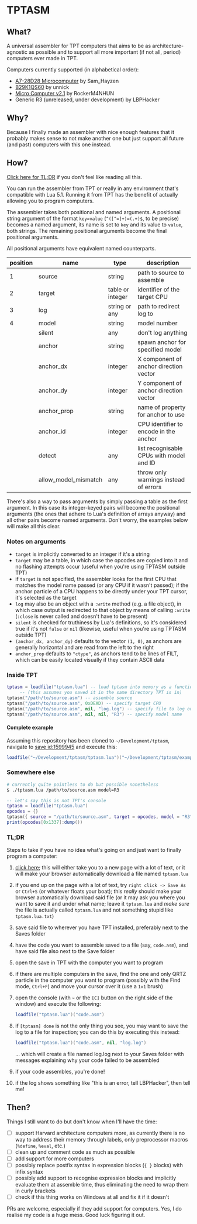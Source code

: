 # TPTASM

## What?

A universal assembler for TPT computers that aims to be as architecture-agnostic
as possible and to support all more important (if not all, period) computers
ever made in TPT.

Computers currently supported (in alphabetical order):

- [A7-28D28 Microcomputer](https://powdertoy.co.uk/Browse/View.html?ID=2460726)
  by Sam_Hayzen
- [B29K1QS60](https://powdertoy.co.uk/Browse/View.html?ID=2435570)
  by unnick
- [Micro Computer v2.1](https://powdertoy.co.uk/Browse/View.html?ID=1599945)
  by RockerM4NHUN
- Generic R3 (unreleased, under development)
  by LBPHacker

## Why?

Because I finally made an assembler with nice enough features that it probably
makes sense to not make another one but just support all future (and past)
computers with this one instead.

## How?

[Click here for TL;DR](#tldr) if you don't feel like reading all this.

You can run the assembler from TPT or really in any environment that's
compatible with Lua 5.1. Running it from TPT has the benefit of actually
allowing you to program computers.

The assembler takes both positional and named arguments. A positional string
argument of the format `key=value` (`^([^=]+)=(.+)$`, to be precise) becomes
a named argument, its name is set to `key` and its value to `value`, both
strings. The remaining positional arguments become the final positional
arguments.

All positional arguments have equivalent named counterparts.

| position | name   | type             | description                      |
| -------- | ------ | ---------------- | -------------------------------- |
| 1        | source | string           | path to source to assemble       |
| 2        | target | table or integer | identifier of the target CPU     |
| 3        | log    | string or any    | path to redirect log to          |
| 4        | model  | string           | model number                     |
| | silent          | any     | don't log anything                        |
| | anchor          | string  | spawn anchor for specified model          |
| | anchor\_dx      | integer | X component of anchor direction vector    |
| | anchor\_dy      | integer | Y component of anchor direction vector    |
| | anchor\_prop    | string  | name of property for anchor to use        |
| | anchor\_id      | integer | CPU identifier to encode in the anchor    |
| | detect          | any     | list recognisable CPUs with model and ID  |
| | allow\_model\_mismatch | any | throw only warnings instead of errors  |

There's also a way to pass arguments by simply passing a table as the first
argument. In this case its integer-keyed pairs will become the positional
arguments (the ones that adhere to Lua's definition of arrays anyway) and
all other pairs become named arguments. Don't worry, the examples below will
make all this clear.

### Notes on arguments

- `target` is implicitly converted to an integer if it's a string
- `target` may be a table, in which case the opcodes are copied into it and
  no flashing attempts occur (useful when you're using TPTASM outside TPT)
- if `target` is not specified, the assembler looks for the first CPU that
  matches the model name passed (or any CPU if it wasn't passed); if the anchor
  particle of a CPU happens to be directly under your TPT cursor, it's selected
  as the target
- `log` may also be an object with a `:write` method (e.g. a file object), in
  which case output is redirected to that object by means of calling `:write`
  (`:close` is never called and doesn't have to be present)
- `silent` is checked for truthiness by Lua's definitions, so it's considered
  true if it's not `false` or `nil`
  (likewise, useful when you're using TPTASM outside TPT)
- `(anchor_dx, anchor_dy)` defaults to the vector `(1, 0)`, as anchors are
  generally horizontal and are read from the left to the right
- `anchor_prop` defaults to `"ctype"`, as anchors tend to be lines of FILT,
  which can be easily located visually if they contain ASCII data

### Inside TPT

```lua
tptasm = loadfile("tptasm.lua") -- load tptasm into memory as a function
     -- (this assumes you saved it in the same directory TPT is in)
tptasm("/path/to/source.asm") -- assemble source
tptasm("/path/to/source.asm", 0xDEAD) -- specify target CPU
tptasm("/path/to/source.asm", nil, "log.log") -- specify file to log output to
tptasm("/path/to/source.asm", nil, nil, "R3") -- specify model name
```

#### Complete example

Assuming this repository has been cloned to `~/Development/tptasm`, navigate to
[save id:1599945](https://powdertoy.co.uk/Browse/View.html?ID=1599945) and
execute this:

```lua
loadfile("~/Development/tptasm/tptasm.lua")("~/Development/tptasm/examples/micro21/demo.lua")
```

### Somewhere else

```sh
# currently quite pointless to do but possible nonetheless
$ ./tptasm.lua /path/to/source.asm model=R3
```

```lua
-- let's say this is not TPT's console
tptasm = loadfile("tptasm.lua")
opcodes = {}
tptasm({ source = "/path/to/source.asm", target = opcodes, model = "R3" })
print(opcodes[0x1337]:dump())
```

### TL;DR

Steps to take if you have no idea what's going on and just want to finally
program a computer:

1. [click here](https://raw.githubusercontent.com/LBPHacker/tptasm/master/src/tptasm.lua);
   this will either take you to a new page with a lot of text, or it will
   make your browser automatically download a file named `tptasm.lua`
1. if you end up on the page with a lot of text, try `right click -> Save As` or
   `Ctrl+S` (or whatever floats your boat); this _really_ should make your
   browser automatically download said file (or it may ask you where you want to
   save it and under what name; leave it `tptasm.lua` and _make sure_ the file
   is actually called `tptasm.lua` and not something stupid like
   `tptasm.lua.txt`)
1. save said file to wherever you have TPT installed, preferably next to the
   Saves folder
1. have the code you want to assemble saved to a file (say, `code.asm`), and
   have said file also next to the Save folder
1. open the save in TPT with the computer you want to program
1. if there are multiple computers in the save, find the one and only QRTZ
   particle in the computer you want to program (possibly with the Find mode,
   `Ctrl+F`) and move your cursor over it (use a `1x1` brush)
1. open the console (with `~` or the `[C]` button on the right side of the
   window) and execute the following:

   ```lua
   loadfile("tptasm.lua")("code.asm")
   ```

1. if `[tptasm] done` is not the only thing you see, you may want to save the
   log to a file for inspection; you can do this by executing this instead:

   ```lua
   loadfile("tptasm.lua")("code.asm", nil, "log.log")
   ```

   ... which will create a file named log.log next to your Saves folder with
   messages explaining why your code failed to be assembled
1. if your code assembles, you're done!
1. if the log shows something like "this is an error, tell LBPHacker", then
   tell me!


## Then?

Things I still want to do but don't know when I'll have the time:

- [ ] support Harvard architecture computers more, as currently there is no
      way to address their memory through labels, only preprocessor macros
      (`%define`, `%eval`, etc.)
- [ ] clean up and comment code as much as possible
- [ ] add support for more computers
- [ ] possibly replace postfix syntax in expression blocks (`{ }` blocks) with
      infix syntax
- [ ] possibly add support to recognise expression blocks and implicitly
      evaluate them at assemble time, thus eliminating the need to wrap them in
      curly brackets
- [ ] check if this thing works on Windows at all and fix it if it doesn't

PRs are welcome, especially if they add support for computers. Yes, I do realise
my code is a huge mess. Good luck figuring it out.
